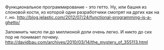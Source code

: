 Функциональное программирование - это гетто. Ну, или башня из слоновой кости, из которой одни разработчики смотрят на дргих как на г..но.
http://blog.jelastic.com/2012/07/24/functional-programming-is-a-ghetto/

Запомнить число пи до миллионой доли очень легко. И никто до сих пор не понимает почему.
http://davidbau.com/archives/2010/03/14/the_mystery_of_355113.html
